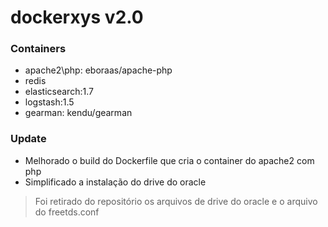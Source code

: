 # dockerxys v2.0

### Containers

* apache2\php: eboraas/apache-php
* redis
* elasticsearch:1.7
* logstash:1.5
* gearman: kendu/gearman

### Update

* Melhorado o build do Dockerfile que cria o container do apache2 com php
* Simplificado a instalação do drive do oracle

> Foi retirado do repositório os arquivos de drive do oracle e o arquivo do freetds.conf
